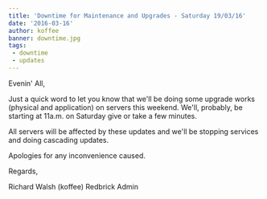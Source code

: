 ```yaml
---
title: 'Downtime for Maintenance and Upgrades -	Saturday 19/03/16'
date: '2016-03-16'
author: koffee
banner: downtime.jpg
tags:
 - downtime
 - updates
---
```


Evenin' All,

Just a quick word to let you know that we'll be doing some upgrade works
(physical and application) on servers this weekend. We'll, probably, be
starting at 11a.m. on Saturday give or take a few minutes.

All servers will be affected by these updates and we'll be stopping
services and  doing cascading updates.

Apologies for any inconvenience caused.

Regards,

Richard Walsh (koffee)
Redbrick Admin

